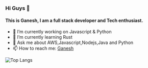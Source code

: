 ### Hi Guys 👋

#### This is Ganesh, I am a full stack developer and Tech enthusiast. 

- 🔭 I’m currently working on Javascript & Python
- 🌱 I’m currently learning Rust
- 💬 Ask me about AWS,Javascript,Nodejs,Java and Python
- 📫 How to reach me: [Ganesh](https://twitter.com/ganeshrajadev)

![Top Langs](https://github-readme-stats.vercel.app/api/top-langs/?username=ganeshrajadev&theme=radical)
